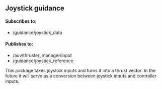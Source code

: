 ## Joystick guidance

#### Subscribes to:
* /guidance/joystick_data

#### Publishes to:
* /auv/thruster_manager/input
* /guidance/joystick_reference

This package takes joystick inputs and turns it into a thrust vector. In the future it will serve as a conversion
between joystick inputs and controller inputs.

